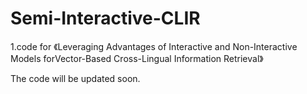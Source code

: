 # Semi-Interactive-CLIR

1.code for 《Leveraging Advantages of Interactive and Non-Interactive Models forVector-Based Cross-Lingual Information Retrieval》

The code will be updated soon.
